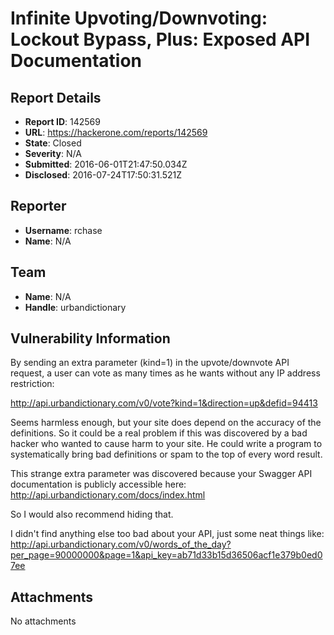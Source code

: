 # Infinite Upvoting/Downvoting: Lockout Bypass, Plus: Exposed API Documentation

## Report Details
- **Report ID**: 142569
- **URL**: https://hackerone.com/reports/142569
- **State**: Closed
- **Severity**: N/A
- **Submitted**: 2016-06-01T21:47:50.034Z
- **Disclosed**: 2016-07-24T17:50:31.521Z

## Reporter
- **Username**: rchase
- **Name**: N/A

## Team
- **Name**: N/A
- **Handle**: urbandictionary

## Vulnerability Information
By sending an extra parameter (kind=1) in the upvote/downvote API request, a user can vote as many times as he wants without any IP address restriction:

http://api.urbandictionary.com/v0/vote?kind=1&direction=up&defid=94413

Seems harmless enough, but your site does depend on the accuracy of the definitions. So it could be a real problem if this was discovered by a bad hacker who wanted to cause harm to your site. He could write a program to systematically bring bad definitions or spam to the top of every word result.

This strange extra parameter was discovered because your Swagger API documentation is publicly accessible here: http://api.urbandictionary.com/docs/index.html

So I would also recommend hiding that. 

I didn't find anything else too bad about your API, just some neat things like:
http://api.urbandictionary.com/v0/words_of_the_day?per_page=90000000&page=1&api_key=ab71d33b15d36506acf1e379b0ed07ee

## Attachments
No attachments
